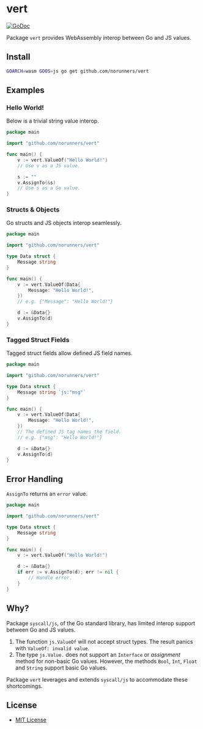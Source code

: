 # vert
[![GoDoc](https://godoc.org/github.com/norunners/vert?status.svg)](https://godoc.org/github.com/norunners/vert)

Package `vert` provides WebAssembly interop between Go and JS values.

## Install
```bash
GOARCH=wasm GOOS=js go get github.com/norunners/vert
```

## Examples
### Hello World!
Below is a trivial string value interop.
```go
package main

import "github.com/norunners/vert"

func main() {
	v := vert.ValueOf("Hello World!")
	// Use v as a JS value.

	s := ""
	v.AssignTo(&s)
	// Use s as a Go value.
}
```

### Structs & Objects
Go structs and JS objects interop seamlessly.
```go
package main

import "github.com/norunners/vert"

type Data struct {
	Message string
}

func main() {
	v := vert.ValueOf(Data{
		Message: "Hello World!",
	})
	// e.g. {"Message": "Hello World!"}

	d := &Data{}
	v.AssignTo(d)
}
```

### Tagged Struct Fields
Tagged struct fields allow defined JS field names.
```go
package main

import "github.com/norunners/vert"

type Data struct {
	Message string `js:"msg"`
}

func main() {
	v := vert.ValueOf(Data{
		Message: "Hello World!",
	})
	// The defined JS tag names the field.
	// e.g. {"msg": "Hello World!"}

	d := &Data{}
	v.AssignTo(d)
}
```

## Error Handling
`AssignTo` returns an `error` value.  
```go
package main

import "github.com/norunners/vert"

type Data struct {
	Message string
}

func main() {
	v := vert.ValueOf("Hello World!")

	d := &Data{}
	if err := v.AssignTo(d); err != nil {
		// Handle error.
	}
}
```

## Why?
Package `syscall/js`, of the Go standard library, has limited interop support between Go and JS values.
1. The function `js.ValueOf` will not accept struct types. The result panics with `ValueOf: invalid value`.
2. The type `js.Value.` does not support an `Interface` or *assignment* method for non-basic Go values.
However, the methods `Bool`, `Int`, `Float` and `String` support basic Go values.

Package `vert` leverages and extends `syscall/js` to accommodate these shortcomings.

## License
* [MIT License](LICENSE)
